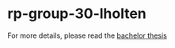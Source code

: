 # rp-group-30-lholten

For more details, please read the [bachelor thesis](http://resolver.tudelft.nl/uuid:7f3a0b9b-d935-47d7-a5ff-d0893591b19e)
